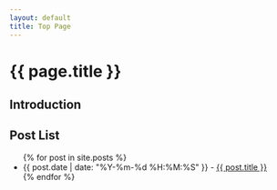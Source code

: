 ```yaml
---
layout: default
title: Top Page
---
```


# {{ page.title }}
## Introduction

## Post List
<ul>
    {% for post in site.posts %}
        <li>
            {{ post.date | date: "%Y-%m-%d %H:%M:%S" }} - <a href="{{ post.url | absolute_url }}">{{ post.title }}</a>
        </li>
    {% endfor %}
</ul>